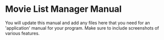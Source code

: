 # Movie List Manager Manual 

You will update this manual and add any files here that you need for an 'application' manual for your program. Make sure to include screenshots of various features. 
